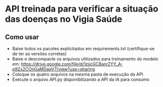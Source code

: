 # API treinada para verificar a situação das doenças no Vigia Saúde

## Como usar
- Baixe todos os pacotes explicitados em requirements.txt (certifique-se de ter as versões corretas)
- Baixe e descompacte os arquivos utilizados para treinamento do modelo em: https://drive.google.com/file/d/1zjjcGC8anrZYY_A-p9Zx2COnGaMDapV7/view?usp=sharing
- Coloque os quatro arquivos na mesma pasta de execução da API
- Execute o arquivo API.py disponibilizando a API da IA para consumo

